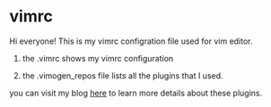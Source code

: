 # vimrc
Hi everyone! This is my vimrc configration file used for vim editor.

1. the .vimrc shows my vimrc configuration

2. the .vimogen_repos file lists all the plugins that I used.

you can visit my blog [here](https://blog.csdn.net/xuyangcao123/article/details/105493694) to learn more details about these plugins.

